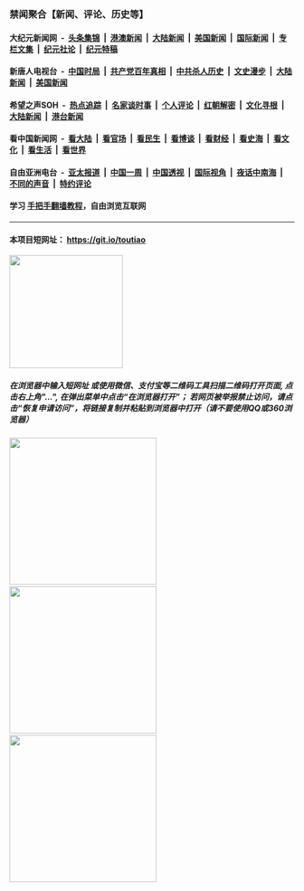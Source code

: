 ### 禁闻聚合【新闻、评论、历史等】

#### 大纪元新闻网 &nbsp;-&nbsp; [头条集锦](indexes/E头条集锦.md?t=03101902) &nbsp;|&nbsp; [港澳新闻](indexes/E港澳新闻.md?t=03101902)  &nbsp;|&nbsp; [大陆新闻](indexes/E大陆新闻.md?t=03101902) &nbsp;|&nbsp; [美国新闻](indexes/E美国新闻.md?t=03101902) &nbsp;|&nbsp; [国际新闻](indexes/E国际新闻.md?t=03101902) &nbsp;|&nbsp; [专栏文集](indexes/E专栏文集.md?t=03101902) &nbsp;|&nbsp; [纪元社论](indexes/E纪元社论.md?t=03101902) &nbsp;|&nbsp; [纪元特稿](indexes/E纪元特稿.md?t=03101902) 

#### 新唐人电视台 &nbsp;-&nbsp; [中国时局](indexes/N中国时局.md?t=03101902) &nbsp;|&nbsp; [共产党百年真相](indexes/N共产党百年真相.md?t=03101902) &nbsp;|&nbsp; [中共杀人历史](indexes/N中共杀人历史.md?t=03101902) &nbsp;|&nbsp; [文史漫步](indexes/N文史漫步.md?t=03101902) &nbsp;|&nbsp; [大陆新闻](indexes/N大陆新闻.md?t=03101902) &nbsp;|&nbsp; [美国新闻](indexes/N美国新闻.md?t=03101902)

#### 希望之声SOH &nbsp;-&nbsp; [热点追踪](indexes/H热点追踪.md?t=03101902) &nbsp;|&nbsp; [名家谈时事](indexes/H名家谈时事.md?t=03101902) &nbsp;|&nbsp; [个人评论](indexes/H个人评论.md?t=03101902)  &nbsp;|&nbsp; [红朝解密](indexes/H红朝解密.md?t=03101902) &nbsp;|&nbsp; [文化寻根](indexes/H文化寻根.md?t=03101902) &nbsp;|&nbsp; [大陆新闻](indexes/H大陆新闻.md?t=03101902) &nbsp;|&nbsp; [港台新闻](indexes/H港台新闻.md?t=03101902)

#### 看中国新闻网 &nbsp;-&nbsp; [看大陆](indexes/S看大陆.md?t=03101902) &nbsp;|&nbsp; [看官场](indexes/S看官场.md?t=03101902) &nbsp;|&nbsp; [看民生](indexes/S看民生.md?t=03101902)  &nbsp;|&nbsp; [看博谈](indexes/S看博谈.md?t=03101902) &nbsp;|&nbsp; [看财经](indexes/S看财经.md?t=03101902) &nbsp;|&nbsp; [看史海](indexes/S看史海.md?t=03101902) &nbsp;|&nbsp; [看文化](indexes/S看文化.md?t=03101902) &nbsp;|&nbsp; [看生活](indexes/S看生活.md?t=03101902) &nbsp;|&nbsp; [看世界](indexes/S看世界.md?t=03101902)

#### 自由亚洲电台 &nbsp;-&nbsp; [亚太报道](indexes/R亚太报道.md?t=03101902) &nbsp;|&nbsp; [中国一周](indexes/R中国一周.md?t=03101902) &nbsp;|&nbsp; [中国透视](indexes/R中国透视.md?t=03101902)  &nbsp;|&nbsp; [国际视角](indexes/R国际视角.md?t=03101902) &nbsp;|&nbsp; [夜话中南海](indexes/R夜话中南海.md?t=03101902) &nbsp;|&nbsp; [不同的声音](indexes/R不同的声音.md?t=03101902) &nbsp;|&nbsp; [特约评论](indexes/R特约评论.md?t=03101902)

#### 学习 [手把手翻墙教程](https://github.com/gfw-breaker/guides/wiki)，自由浏览互联网

----

#### 本项目短网址： https://git.io/toutiao
<img src="https://raw.githubusercontent.com/gfw-breaker/banned-news/master/scripts/img/qr.png" width="200px"/>  

##### 在浏览器中输入短网址 或使用微信、支付宝等二维码工具扫描二维码打开页面, 点击右上角"...", 在弹出菜单中点击“在浏览器打开”； 若网页被举报禁止访问，请点击“恢复申请访问”，将链接复制并粘贴到浏览器中打开（请不要使用QQ或360浏览器）

<img src="https://raw.githubusercontent.com/gfw-breaker/banned-news/master/scripts/img/1.png" width="260px"/> &nbsp; <img src="https://raw.githubusercontent.com/gfw-breaker/banned-news/master/scripts/img/2.png" width="260px"/> &nbsp; <img src="https://raw.githubusercontent.com/gfw-breaker/banned-news/master/scripts/img/3.png" width="260px"/>
